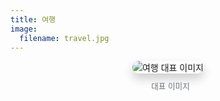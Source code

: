 ```yaml
---
title: 여행
image:
  filename: travel.jpg
---
```


<div style="text-align: center; margin-bottom: 30px;">
  <img 
    src="./travel.jpg" 
    alt="여행 대표 이미지" 
    style="
      border-radius: 15px; 
      box-shadow: 0 8px 16px rgba(0,0,0,0.2); 
      max-width: 70%;
    "
  >
  <p style="font-size: 0.9em; color: #6c757d; margin-top: 10px;">
    <i class="fas fa-image" style="margin-right: 8px;"></i>대표 이미지
  </p>
</div>